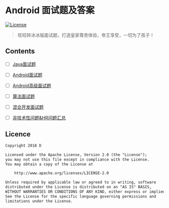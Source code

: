 # Android 面试题及答案

[![License](https://img.shields.io/badge/license-Apache%202-green.svg)](https://www.apache.org/licenses/LICENSE-2.0)

> 旺旺碎冰冰版面试题，打造皇家尊贵体验，帝王享受，一切为了孩子！


## Contents
- [ ] [Java面试题](https://github.com/shanzi716liya/AndroidInterview/blob/master/Java/Java.md)
- [ ] [Android面试题](https://github.com/shanzi716liya/AndroidInterview/blob/master/Android/Android.md)
- [ ] [Android高级面试题](https://github.com/shanzi716liya/AndroidInterview/blob/master/Android-High/Android-High.md)
- [ ] [算法面试题](https://github.com/shanzi716liya/AndroidInterview/blob/master/Algorithm/Algorithm.md)
- [ ] [混合开发面试题](https://github.com/shanzi716liya/AndroidInterview/blob/master/Hybrid/Hybrid.md)
- [ ] [非技术性问题&HR问题汇总](https://github.com/shanzi716liya/AndroidInterview/blob/master/HR/HR.md)


## Licence

```txt
Copyright 2018 D

Licensed under the Apache License, Version 2.0 (the "License");
you may not use this file except in compliance with the License.
You may obtain a copy of the License at

    http://www.apache.org/licenses/LICENSE-2.0

Unless required by applicable law or agreed to in writing, software
distributed under the License is distributed on an "AS IS" BASIS,
WITHOUT WARRANTIES OR CONDITIONS OF ANY KIND, either express or implied.
See the License for the specific language governing permissions and
limitations under the License.
```
